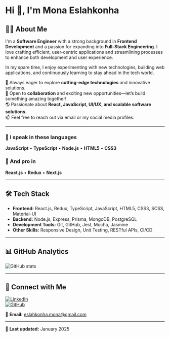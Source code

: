 # Hi 👋, I'm Mona Eslahkonha

## 👩‍💻 About Me

I'm a **Software Engineer** with a strong background in **Frontend Development** and a passion for expanding into **Full-Stack Engineering**. I love crafting efficient, user-centric applications and streamlining processes to enhance both development and user experience.

In my spare time, I enjoy experimenting with new technologies, building web applications, and continuously learning to stay ahead in the tech world.

🚀 Always eager to explore **cutting-edge technologies** and innovative solutions.  
🤝 Open to **collaboration** and exciting new opportunities—let’s build something amazing together!  
🌎 Passionate about **React, JavaScript, UI/UX, and scalable software solutions.**  
📫 Feel free to reach out via email or my social media profiles.

---

### 💬 I speak in these languages

**JavaScript** • **TypeScript** • **Node.js** • **HTML5** • **CSS3**

### 🎯 And pro in

**React.js** • **Redux** • **Next.js**

---

## 🛠 Tech Stack

- **Frontend:** React.js, Redux, TypeScript, JavaScript, HTML5, CSS3, SCSS, Material-UI
- **Backend:** Node.js, Express, Prisma, MongoDB, PostgreSQL
- **Development Tools:** Git, GitHub, Jest, Mocha, Jasmine
- **Other Skills:** Responsive Design, Unit Testing, RESTful APIs, CI/CD

---

## 📊 GitHub Analytics

![GitHub stats](https://github-readme-stats.vercel.app/api?username=monaeslah&show_icons=true&theme=radical)

---

## 🔗 Connect with Me

[![LinkedIn](https://img.shields.io/badge/LinkedIn-blue?style=for-the-badge&logo=linkedin)](https://www.linkedin.com/in/monaeslah)  
[![GitHub](https://img.shields.io/badge/GitHub-black?style=for-the-badge&logo=github)](https://github.com/monaeslah)

💌 **Email:** [eslahkonha.mona@gmail.com](mailto:eslahkonha.mona@gmail.com)

---

📝 **Last updated:** January 2025

